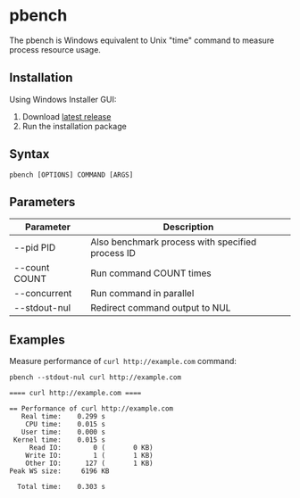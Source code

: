 # pbench

The pbench is Windows equivalent to Unix "time" command to measure
process resource usage.

## Installation

Using Windows Installer GUI:
1. Download [latest release](https://github.com/chemodax/pbench/releases/latest)
2. Run the installation package

## Syntax

```
pbench [OPTIONS] COMMAND [ARGS]
```

## Parameters
| Parameter        | Description                                           |
|------------------|-------------------------------------------------------|
| --pid PID        | Also benchmark process with specified process ID      |
| --count COUNT    | Run command COUNT times                               |
| --concurrent     | Run command in parallel                               |
| --stdout-nul     | Redirect command output to NUL                        |

## Examples

Measure performance of `curl http://example.com` command:

```Batchfile
pbench --stdout-nul curl http://example.com
```

```Console
==== curl http://example.com ====

== Performance of curl http://example.com
   Real time:    0.299 s
    CPU time:    0.015 s
   User time:    0.000 s
 Kernel time:    0.015 s
     Read IO:        0 (       0 KB)
    Write IO:        1 (       1 KB)
    Other IO:      127 (       1 KB)
Peak WS size:     6196 KB

  Total time:    0.303 s
```
